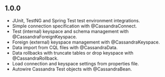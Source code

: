 ## 1.0.0
- JUnit, TestNG and Spring Test test environment integrations.
- Simple connection specification with @CassandraConnect.
- Test (internal) keyspace and schema management with @CassandraForeignKeyspace.
- Foreign (external) keyspace management with @CassandraKeyspace.
- Data import from CQL files with @CassandraData.
- Data rollbacks with truncate tables or drop keyspace with @CassandraRollback.
- Load connection and keyspace settings from properties file.
- Autowire Cassandra Test objects with @CassandraBean.
